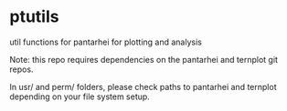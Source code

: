 # ptutils
util functions for pantarhei for plotting and analysis

Note: this repo requires dependencies on the pantarhei and 
ternplot git repos. 

In usr/ and perm/ folders, please check paths to pantarhei
and ternplot depending on your file system setup.   